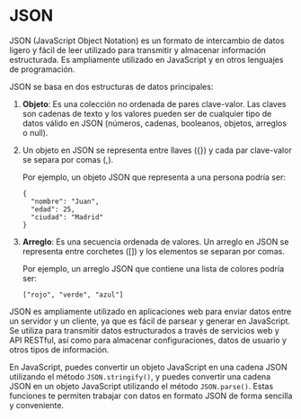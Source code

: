 # JSON
JSON (JavaScript Object Notation) es un formato de intercambio de datos ligero y fácil de leer utilizado para transmitir y almacenar información estructurada.
Es ampliamente utilizado en JavaScript y en otros lenguajes de programación.

JSON se basa en dos estructuras de datos principales:

1. **Objeto**: Es una colección no ordenada de pares clave-valor. Las claves son cadenas de texto y los valores pueden ser de cualquier tipo de datos válido en JSON (números, cadenas, booleanos, objetos, arreglos o null). 
2. Un objeto en JSON se representa entre llaves ({}) y cada par clave-valor se separa por comas (,).

   Por ejemplo, un objeto JSON que representa a una persona podría ser:
   ```
   {
     "nombre": "Juan",
     "edad": 25,
     "ciudad": "Madrid"
   }
   ```

2. **Arreglo**: Es una secuencia ordenada de valores. Un arreglo en JSON se representa entre corchetes ([]) y los elementos se separan por comas.

   Por ejemplo, un arreglo JSON que contiene una lista de colores podría ser:
   ```
   ["rojo", "verde", "azul"]
   ```

JSON es ampliamente utilizado en aplicaciones web para enviar datos entre un servidor y un cliente, ya que es fácil de parsear y generar en JavaScript. 
Se utiliza para transmitir datos estructurados a través de servicios web y API RESTful, así como para almacenar configuraciones, datos de usuario y otros tipos de información.

En JavaScript, puedes convertir un objeto JavaScript en una cadena JSON utilizando el método `JSON.stringify()`, y puedes convertir una cadena JSON en un objeto JavaScript utilizando el método `JSON.parse()`. 
Estas funciones te permiten trabajar con datos en formato JSON de forma sencilla y conveniente.
